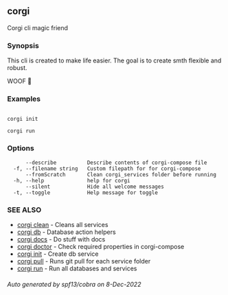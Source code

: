 ## corgi

Corgi cli magic friend

### Synopsis


This cli is created to make life easier.
The goal is to create smth flexible and robust.

WOOF 🐶
	

### Examples

```

corgi init

corgi run

```

### Options

```
      --describe          Describe contents of corgi-compose file
  -f, --filename string   Custom filepath for for corgi-compose
      --fromScratch       Clean corgi_services folder before running
  -h, --help              help for corgi
      --silent            Hide all welcome messages
  -t, --toggle            Help message for toggle
```

### SEE ALSO

* [corgi clean](corgi_clean.md)	 - Cleans all services
* [corgi db](corgi_db.md)	 - Database action helpers
* [corgi docs](corgi_docs.md)	 - Do stuff with docs
* [corgi doctor](corgi_doctor.md)	 - Check required properties in corgi-compose
* [corgi init](corgi_init.md)	 - Create db service
* [corgi pull](corgi_pull.md)	 - Runs git pull for each service folder
* [corgi run](corgi_run.md)	 - Run all databases and services

###### Auto generated by spf13/cobra on 8-Dec-2022
